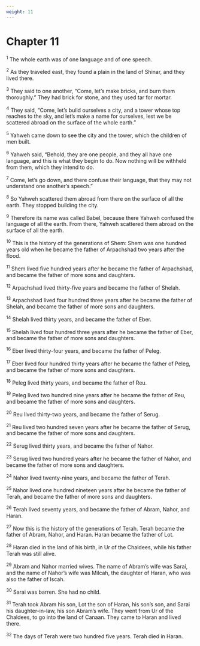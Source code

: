 ```yaml
---
weight: 11
---
```


# Chapter 11

<sup>1</sup> The whole earth was of one language and of one speech. 

<sup>2</sup> As they traveled east, they found a plain in the land of Shinar, and they lived there. 

<sup>3</sup> They said to one another, “Come, let’s make bricks, and burn them thoroughly.” They had brick for stone, and they used tar for mortar. 

<sup>4</sup> They said, “Come, let’s build ourselves a city, and a tower whose top reaches to the sky, and let’s make a name for ourselves, lest we be scattered abroad on the surface of the whole earth.” 

<sup>5</sup> Yahweh came down to see the city and the tower, which the children of men built. 

<sup>6</sup> Yahweh said, “Behold, they are one people, and they all have one language, and this is what they begin to do. Now nothing will be withheld from them, which they intend to do. 

<sup>7</sup> Come, let’s go down, and there confuse their language, that they may not understand one another’s speech.” 

<sup>8</sup> So Yahweh scattered them abroad from there on the surface of all the earth. They stopped building the city. 

<sup>9</sup> Therefore its name was called Babel, because there Yahweh confused the language of all the earth. From there, Yahweh scattered them abroad on the surface of all the earth. 

<sup>10</sup> This is the history of the generations of Shem: Shem was one hundred years old when he became the father of Arpachshad two years after the flood. 

<sup>11</sup> Shem lived five hundred years after he became the father of Arpachshad, and became the father of more sons and daughters. 

<sup>12</sup> Arpachshad lived thirty-five years and became the father of Shelah. 

<sup>13</sup> Arpachshad lived four hundred three years after he became the father of Shelah, and became the father of more sons and daughters. 

<sup>14</sup> Shelah lived thirty years, and became the father of Eber. 

<sup>15</sup> Shelah lived four hundred three years after he became the father of Eber, and became the father of more sons and daughters. 

<sup>16</sup> Eber lived thirty-four years, and became the father of Peleg. 

<sup>17</sup> Eber lived four hundred thirty years after he became the father of Peleg, and became the father of more sons and daughters. 

<sup>18</sup> Peleg lived thirty years, and became the father of Reu. 

<sup>19</sup> Peleg lived two hundred nine years after he became the father of Reu, and became the father of more sons and daughters. 

<sup>20</sup> Reu lived thirty-two years, and became the father of Serug. 

<sup>21</sup> Reu lived two hundred seven years after he became the father of Serug, and became the father of more sons and daughters. 

<sup>22</sup> Serug lived thirty years, and became the father of Nahor. 

<sup>23</sup> Serug lived two hundred years after he became the father of Nahor, and became the father of more sons and daughters. 

<sup>24</sup> Nahor lived twenty-nine years, and became the father of Terah. 

<sup>25</sup> Nahor lived one hundred nineteen years after he became the father of Terah, and became the father of more sons and daughters. 

<sup>26</sup> Terah lived seventy years, and became the father of Abram, Nahor, and Haran. 

<sup>27</sup> Now this is the history of the generations of Terah. Terah became the father of Abram, Nahor, and Haran. Haran became the father of Lot. 

<sup>28</sup> Haran died in the land of his birth, in Ur of the Chaldees, while his father Terah was still alive. 

<sup>29</sup> Abram and Nahor married wives. The name of Abram’s wife was Sarai, and the name of Nahor’s wife was Milcah, the daughter of Haran, who was also the father of Iscah. 

<sup>30</sup> Sarai was barren. She had no child. 

<sup>31</sup> Terah took Abram his son, Lot the son of Haran, his son’s son, and Sarai his daughter-in-law, his son Abram’s wife. They went from Ur of the Chaldees, to go into the land of Canaan. They came to Haran and lived there. 

<sup>32</sup> The days of Terah were two hundred five years. Terah died in Haran. 



